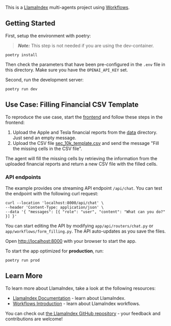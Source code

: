 This is a [LlamaIndex](https://www.llamaindex.ai/) multi-agents project using [Workflows](https://docs.llamaindex.ai/en/stable/understanding/workflows/).

## Getting Started

First, setup the environment with poetry:

> **_Note:_** This step is not needed if you are using the dev-container.

```shell
poetry install
```

Then check the parameters that have been pre-configured in the `.env` file in this directory.
Make sure you have the `OPENAI_API_KEY` set.

Second, run the development server:

```shell
poetry run dev
```

## Use Case: Filling Financial CSV Template

To reproduce the use case, start the [frontend](../frontend/README.md) and follow these steps in the frontend:

1. Upload the Apple and Tesla financial reports from the [data](./data) directory. Just send an empty message.
2. Upload the CSV file [sec_10k_template.csv](./sec_10k_template.csv) and send the message "Fill the missing cells in the CSV file".

The agent will fill the missing cells by retrieving the information from the uploaded financial reports and return a new CSV file with the filled cells.

### API endpoints

The example provides one streaming API endpoint `/api/chat`.
You can test the endpoint with the following curl request:

```
curl --location 'localhost:8000/api/chat' \
--header 'Content-Type: application/json' \
--data '{ "messages": [{ "role": "user", "content": "What can you do?" }] }'
```

You can start editing the API by modifying `app/api/routers/chat.py` or `app/workflows/form_filling.py`. The API auto-updates as you save the files.

Open [http://localhost:8000](http://localhost:8000) with your browser to start the app.

To start the app optimized for **production**, run:

```
poetry run prod
```

## Learn More

To learn more about LlamaIndex, take a look at the following resources:

- [LlamaIndex Documentation](https://docs.llamaindex.ai) - learn about LlamaIndex.
- [Workflows Introduction](https://docs.llamaindex.ai/en/stable/understanding/workflows/) - learn about LlamaIndex workflows.

You can check out [the LlamaIndex GitHub repository](https://github.com/run-llama/llama_index) - your feedback and contributions are welcome!
